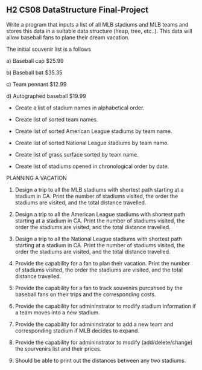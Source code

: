 ## H2 CS08 DataStructure Final-Project

Write a program that inputs a list of all MLB stadiums and MLB teams and stores this data in a suitable data structure (heap, tree, etc..). This data will allow baseball fans to plane their dream vacation.

The initial souvenir list is a follows

a) Baseball cap $25.99

b) Baseball bat $35.35

c) Team pennant $12.99

d) Autographed baseball $19.99

- Create a list of stadium names in alphabetical order.

- Create list of sorted team names.

- Create list of sorted American League stadiums by team name.

- Create list of sorted National League stadiums by team name.

- Create list of grass surface sorted by team name.

- Create list of stadiums opened in chronological order by date.

PLANNING A VACATION

1) Design a trip to all the MLB stadiums with shortest path starting at a stadium in CA. Print the number of stadiums visited, the order the stadiums are visited, and the total distance travelled.

2) Design a trip to all the American League stadiums with shortest path starting at a stadium in CA. Print the number of stadiums visited, the order the stadiums are visited, and the total distance travelled.

3) Design a trip to all the National League stadiums with shortest path starting at a stadium in CA. Print the number of stadiums visited, the order the stadiums are visited, and the total distance travelled.

4) Provide the capability for a fan to plan their vacation. Print the number of stadiums visited, the order the stadiums are visited, and the total distance travelled.

5) Provide the capability for a fan to track souvenirs purcahsed by the baseball fans on their trips and the corresponding costs.

6) Provide the capability for admininstrator to modify stadium information if a team moves into a new stadium.

7) Provide the capability for admininstrator to add a new team and corresponding stadium if MLB decides to expand.

8) Provide the capability for admininstrator to modify (add/delete/change) the sourvenirs list and their prices.

9) Should be able to print out the distances between any two stadiums.
